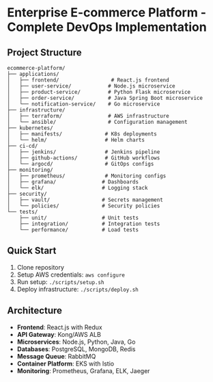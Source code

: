# Enterprise E-commerce Platform - Complete DevOps Implementation

## Project Structure
```
ecommerce-platform/
├── applications/
│   ├── frontend/                 # React.js frontend
│   ├── user-service/            # Node.js microservice
│   ├── product-service/         # Python Flask microservice
│   ├── order-service/           # Java Spring Boot microservice
│   └── notification-service/    # Go microservice
├── infrastructure/
│   ├── terraform/               # AWS infrastructure
│   └── ansible/                 # Configuration management
├── kubernetes/
│   ├── manifests/              # K8s deployments
│   └── helm/                   # Helm charts
├── ci-cd/
│   ├── jenkins/                # Jenkins pipeline
│   ├── github-actions/         # GitHub workflows
│   └── argocd/                 # GitOps configs
├── monitoring/
│   ├── prometheus/             # Monitoring configs
│   ├── grafana/               # Dashboards
│   └── elk/                   # Logging stack
├── security/
│   ├── vault/                 # Secrets management
│   └── policies/              # Security policies
└── tests/
    ├── unit/                  # Unit tests
    ├── integration/           # Integration tests
    └── performance/           # Load tests
```

## Quick Start
1. Clone repository
2. Setup AWS credentials: `aws configure`
3. Run setup: `./scripts/setup.sh`
4. Deploy infrastructure: `./scripts/deploy.sh`

## Architecture
- **Frontend**: React.js with Redux
- **API Gateway**: Kong/AWS ALB
- **Microservices**: Node.js, Python, Java, Go
- **Databases**: PostgreSQL, MongoDB, Redis
- **Message Queue**: RabbitMQ
- **Container Platform**: EKS with Istio
- **Monitoring**: Prometheus, Grafana, ELK, Jaeger